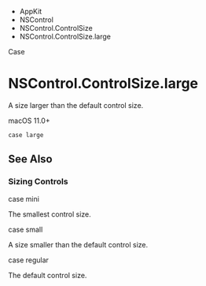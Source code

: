 

- AppKit
- NSControl
- NSControl.ControlSize
-  NSControl.ControlSize.large 

Case

# NSControl.ControlSize.large

A size larger than the default control size.

macOS 11.0+

``` source
case large
```

## See Also

### Sizing Controls

case mini

The smallest control size.

case small

A size smaller than the default control size.

case regular

The default control size.

